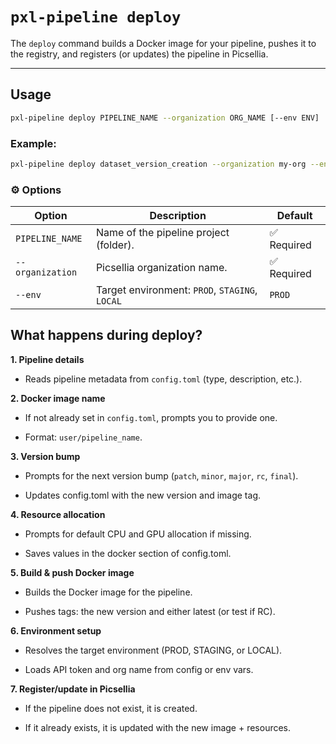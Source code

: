 # `pxl-pipeline deploy`

The `deploy` command builds a Docker image for your pipeline, pushes it to the registry,
and registers (or updates) the pipeline in Picsellia.

---

## Usage

```bash
pxl-pipeline deploy PIPELINE_NAME --organization ORG_NAME [--env ENV]
```

### Example:

```bash
pxl-pipeline deploy dataset_version_creation --organization my-org --env STAGING
```

### ⚙️ Options

| Option            | Description                                   | Default       |
|-------------------|-----------------------------------------------|---------------|
| `PIPELINE_NAME`   | Name of the pipeline project (folder).        | ✅ Required   |
| `--organization`  | Picsellia organization name.                  | ✅ Required   |
| `--env`           | Target environment: `PROD`, `STAGING`, `LOCAL`| `PROD`        |


## What happens during deploy?

**1. Pipeline details**

- Reads pipeline metadata from `config.toml` (type, description, etc.).

**2. Docker image name**

- If not already set in `config.toml`, prompts you to provide one.

- Format: `user/pipeline_name`.

**3. Version bump**

- Prompts for the next version bump (`patch`, `minor`, `major`, `rc`, `final`).

- Updates config.toml with the new version and image tag.

**4. Resource allocation**

- Prompts for default CPU and GPU allocation if missing.

- Saves values in the docker section of config.toml.

**5. Build & push Docker image**

- Builds the Docker image for the pipeline.

- Pushes tags: the new version and either latest (or test if RC).

**6. Environment setup**

- Resolves the target environment (PROD, STAGING, or LOCAL).

- Loads API token and org name from config or env vars.

**7. Register/update in Picsellia**

- If the pipeline does not exist, it is created.

- If it already exists, it is updated with the new image + resources.
